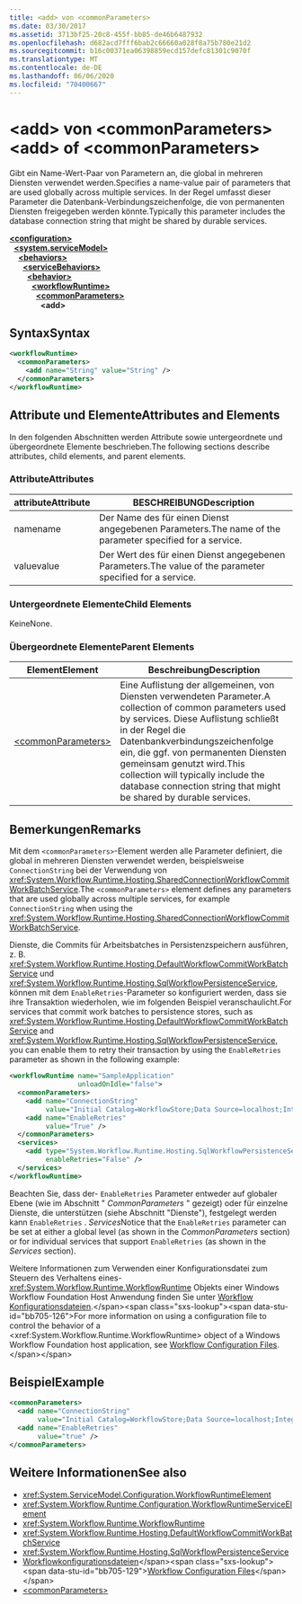 ```yaml
---
title: <add> von <commonParameters>
ms.date: 03/30/2017
ms.assetid: 3713bf25-20c8-455f-bb85-de46b6487932
ms.openlocfilehash: d682acd7fff6bab2c66660a028f8a75b780e21d2
ms.sourcegitcommit: b16c00371ea06398859ecd157defc81301c9070f
ms.translationtype: MT
ms.contentlocale: de-DE
ms.lasthandoff: 06/06/2020
ms.locfileid: "70400667"
---
```

# <a name="add-of-commonparameters"></a><span data-ttu-id="bb705-102">\<add> von \<commonParameters></span><span class="sxs-lookup"><span data-stu-id="bb705-102">\<add> of \<commonParameters></span></span>
<span data-ttu-id="bb705-103">Gibt ein Name-Wert-Paar von Parametern an, die global in mehreren Diensten verwendet werden.</span><span class="sxs-lookup"><span data-stu-id="bb705-103">Specifies a name-value pair of parameters that are used globally across multiple services.</span></span> <span data-ttu-id="bb705-104">In der Regel umfasst dieser Parameter die Datenbank-Verbindungszeichenfolge, die von permanenten Diensten freigegeben werden könnte.</span><span class="sxs-lookup"><span data-stu-id="bb705-104">Typically this parameter includes the database connection string that might be shared by durable services.</span></span>  
  
[**\<configuration>**](../configuration-element.md)\
&nbsp;&nbsp;[**\<system.serviceModel>**](system-servicemodel.md)\
&nbsp;&nbsp;&nbsp;&nbsp;[**\<behaviors>**](behaviors.md)\
&nbsp;&nbsp;&nbsp;&nbsp;&nbsp;&nbsp;[**\<serviceBehaviors>**](servicebehaviors.md)\
&nbsp;&nbsp;&nbsp;&nbsp;&nbsp;&nbsp;&nbsp;&nbsp;[**\<behavior>**](behavior-of-servicebehaviors.md)\
&nbsp;&nbsp;&nbsp;&nbsp;&nbsp;&nbsp;&nbsp;&nbsp;&nbsp;&nbsp;[**\<workflowRuntime>**](workflowruntime.md)\
&nbsp;&nbsp;&nbsp;&nbsp;&nbsp;&nbsp;&nbsp;&nbsp;&nbsp;&nbsp;&nbsp;&nbsp;[**\<commonParameters>**](commonparameters.md)\
&nbsp;&nbsp;&nbsp;&nbsp;&nbsp;&nbsp;&nbsp;&nbsp;&nbsp;&nbsp;&nbsp;&nbsp;&nbsp;&nbsp;**\<add>**  
  
## <a name="syntax"></a><span data-ttu-id="bb705-105">Syntax</span><span class="sxs-lookup"><span data-stu-id="bb705-105">Syntax</span></span>  
  
```xml  
<workflowRuntime>
  <commonParameters>
    <add name="String" value="String" />
  </commonParameters>
</workflowRuntime>
```  
  
## <a name="attributes-and-elements"></a><span data-ttu-id="bb705-106">Attribute und Elemente</span><span class="sxs-lookup"><span data-stu-id="bb705-106">Attributes and Elements</span></span>  
 <span data-ttu-id="bb705-107">In den folgenden Abschnitten werden Attribute sowie untergeordnete und übergeordnete Elemente beschrieben.</span><span class="sxs-lookup"><span data-stu-id="bb705-107">The following sections describe attributes, child elements, and parent elements.</span></span>  
  
### <a name="attributes"></a><span data-ttu-id="bb705-108">Attribute</span><span class="sxs-lookup"><span data-stu-id="bb705-108">Attributes</span></span>  
  
|<span data-ttu-id="bb705-109">attribute</span><span class="sxs-lookup"><span data-stu-id="bb705-109">Attribute</span></span>|<span data-ttu-id="bb705-110">BESCHREIBUNG</span><span class="sxs-lookup"><span data-stu-id="bb705-110">Description</span></span>|  
|---------------|-----------------|  
|<span data-ttu-id="bb705-111">name</span><span class="sxs-lookup"><span data-stu-id="bb705-111">name</span></span>|<span data-ttu-id="bb705-112">Der Name des für einen Dienst angegebenen Parameters.</span><span class="sxs-lookup"><span data-stu-id="bb705-112">The name of the parameter specified for a service.</span></span>|  
|<span data-ttu-id="bb705-113">value</span><span class="sxs-lookup"><span data-stu-id="bb705-113">value</span></span>|<span data-ttu-id="bb705-114">Der Wert des für einen Dienst angegebenen Parameters.</span><span class="sxs-lookup"><span data-stu-id="bb705-114">The value of the parameter specified for a service.</span></span>|  
  
### <a name="child-elements"></a><span data-ttu-id="bb705-115">Untergeordnete Elemente</span><span class="sxs-lookup"><span data-stu-id="bb705-115">Child Elements</span></span>  
 <span data-ttu-id="bb705-116">Keine</span><span class="sxs-lookup"><span data-stu-id="bb705-116">None.</span></span>  
  
### <a name="parent-elements"></a><span data-ttu-id="bb705-117">Übergeordnete Elemente</span><span class="sxs-lookup"><span data-stu-id="bb705-117">Parent Elements</span></span>  
  
|<span data-ttu-id="bb705-118">Element</span><span class="sxs-lookup"><span data-stu-id="bb705-118">Element</span></span>|<span data-ttu-id="bb705-119">Beschreibung</span><span class="sxs-lookup"><span data-stu-id="bb705-119">Description</span></span>|  
|-------------|-----------------|  
|[\<commonParameters>](commonparameters.md)|<span data-ttu-id="bb705-120">Eine Auflistung der allgemeinen, von Diensten verwendeten Parameter.</span><span class="sxs-lookup"><span data-stu-id="bb705-120">A collection of common parameters used by services.</span></span> <span data-ttu-id="bb705-121">Diese Auflistung schließt in der Regel die Datenbankverbindungszeichenfolge ein, die ggf. von permanenten Diensten gemeinsam genutzt wird.</span><span class="sxs-lookup"><span data-stu-id="bb705-121">This collection will typically include the database connection string that might be shared by durable services.</span></span>|  
  
## <a name="remarks"></a><span data-ttu-id="bb705-122">Bemerkungen</span><span class="sxs-lookup"><span data-stu-id="bb705-122">Remarks</span></span>  
 <span data-ttu-id="bb705-123">Mit dem `<commonParameters>`-Element werden alle Parameter definiert, die global in mehreren Diensten verwendet werden, beispielsweise `ConnectionString` bei der Verwendung von <xref:System.Workflow.Runtime.Hosting.SharedConnectionWorkflowCommitWorkBatchService>.</span><span class="sxs-lookup"><span data-stu-id="bb705-123">The `<commonParameters>` element defines any parameters that are used globally across multiple services, for example `ConnectionString` when using the <xref:System.Workflow.Runtime.Hosting.SharedConnectionWorkflowCommitWorkBatchService>.</span></span>  
  
 <span data-ttu-id="bb705-124">Dienste, die Commits für Arbeitsbatches in Persistenzspeichern ausführen, z. B. <xref:System.Workflow.Runtime.Hosting.DefaultWorkflowCommitWorkBatchService> und <xref:System.Workflow.Runtime.Hosting.SqlWorkflowPersistenceService>, können mit dem `EnableRetries`-Parameter so konfiguriert werden, dass sie ihre Transaktion wiederholen, wie im folgenden Beispiel veranschaulicht.</span><span class="sxs-lookup"><span data-stu-id="bb705-124">For services that commit work batches to persistence stores, such as <xref:System.Workflow.Runtime.Hosting.DefaultWorkflowCommitWorkBatchService> and <xref:System.Workflow.Runtime.Hosting.SqlWorkflowPersistenceService>, you can enable them to retry their transaction by using the `EnableRetries` parameter as shown in the following example:</span></span>  
  
```xml  
<workflowRuntime name="SampleApplication"
                 unloadOnIdle="false">
  <commonParameters>
    <add name="ConnectionString"
         value="Initial Catalog=WorkflowStore;Data Source=localhost;Integrated Security=SSPI;" />
    <add name="EnableRetries"
         value="True" />
  </commonParameters>
  <services>
    <add type="System.Workflow.Runtime.Hosting.SqlWorkflowPersistenceService, System.Workflow.Runtime, Version=3.0.00000.0, Culture=neutral, PublicKeyToken=31bf3856ad364e35"
         enableRetries="False" />
  </services>
</workflowRuntime>
```  
  
 <span data-ttu-id="bb705-125">Beachten Sie, dass der- `EnableRetries` Parameter entweder auf globaler Ebene (wie im Abschnitt " *CommonParameters* " gezeigt) oder für einzelne Dienste, die unterstützen (siehe Abschnitt "Dienste"), festgelegt werden kann `EnableRetries` . *Services*</span><span class="sxs-lookup"><span data-stu-id="bb705-125">Notice that the `EnableRetries` parameter can be set at either a global level (as shown in the *CommonParameters* section) or for individual services that support `EnableRetries` (as shown in the *Services* section).</span></span>  
  
 <span data-ttu-id="bb705-126">Weitere Informationen zum Verwenden einer Konfigurationsdatei zum Steuern des Verhaltens eines- <xref:System.Workflow.Runtime.WorkflowRuntime> Objekts einer Windows Workflow Foundation Host Anwendung finden Sie unter [Workflow Konfigurationsdateien](https://docs.microsoft.com/previous-versions/dotnet/netframework-3.5/ms732240(v=vs.90)).</span><span class="sxs-lookup"><span data-stu-id="bb705-126">For more information on using a configuration file to control the behavior of a <xref:System.Workflow.Runtime.WorkflowRuntime> object of a Windows Workflow Foundation host application, see [Workflow Configuration Files](https://docs.microsoft.com/previous-versions/dotnet/netframework-3.5/ms732240(v=vs.90)).</span></span>  
  
## <a name="example"></a><span data-ttu-id="bb705-127">Beispiel</span><span class="sxs-lookup"><span data-stu-id="bb705-127">Example</span></span>  
  
```xml  
<commonParameters>
  <add name="ConnectionString"
       value="Initial Catalog=WorkflowStore;Data Source=localhost;Integrated Security=SSPI;" />
  <add name="EnableRetries"
       value="true" />
</commonParameters>
```  
  
## <a name="see-also"></a><span data-ttu-id="bb705-128">Weitere Informationen</span><span class="sxs-lookup"><span data-stu-id="bb705-128">See also</span></span>

- <xref:System.ServiceModel.Configuration.WorkflowRuntimeElement>
- <xref:System.Workflow.Runtime.Configuration.WorkflowRuntimeServiceElement>
- <xref:System.Workflow.Runtime.WorkflowRuntime>
- <xref:System.Workflow.Runtime.Hosting.DefaultWorkflowCommitWorkBatchService>
- <xref:System.Workflow.Runtime.Hosting.SqlWorkflowPersistenceService>
- <span data-ttu-id="bb705-129">[Workflowkonfigurationsdateien](https://docs.microsoft.com/previous-versions/dotnet/netframework-3.5/ms732240(v=vs.90))</span><span class="sxs-lookup"><span data-stu-id="bb705-129">[Workflow Configuration Files](https://docs.microsoft.com/previous-versions/dotnet/netframework-3.5/ms732240(v=vs.90))</span></span>
- [\<commonParameters>](commonparameters.md)
